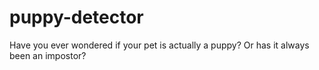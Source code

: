 # puppy-detector
Have you ever wondered if your pet is actually a puppy? Or has it always been an impostor?
